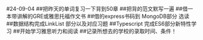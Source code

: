 #24-09-04
##把昨天的单词复习一下背到50章
##把背的范文默写一遍
##借一本带讲解的GRE或雅思托福作文书
##借的express书码到 MongoDB部分 选读
##数据结构完成LinkList 部分以及对应习题
##Typescript 完成ES6部分新特性学习
##开始学习雅思听力和阅读
##记录所想去的学校的录取时间、条件！
